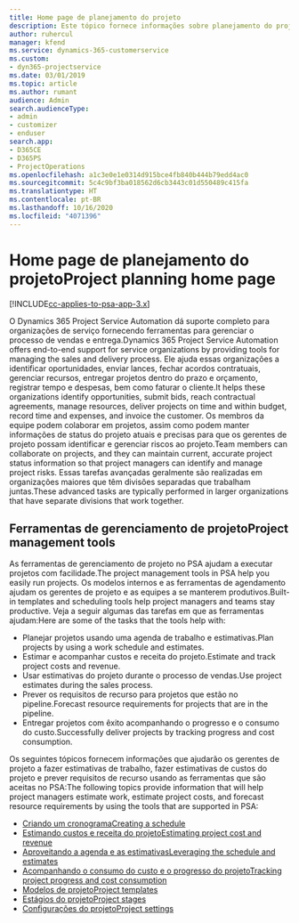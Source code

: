 ```yaml
---
title: Home page de planejamento do projeto
description: Este tópico fornece informações sobre planejamento do projeto.
author: ruhercul
manager: kfend
ms.service: dynamics-365-customerservice
ms.custom:
- dyn365-projectservice
ms.date: 03/01/2019
ms.topic: article
ms.author: rumant
audience: Admin
search.audienceType:
- admin
- customizer
- enduser
search.app:
- D365CE
- D365PS
- ProjectOperations
ms.openlocfilehash: a1c3e0e1e0314d915bce4fb840b444b79edd4ac0
ms.sourcegitcommit: 5c4c9bf3ba018562d6cb3443c01d550489c415fa
ms.translationtype: HT
ms.contentlocale: pt-BR
ms.lasthandoff: 10/16/2020
ms.locfileid: "4071396"
---
```

# <a name="project-planning-home-page"></a><span data-ttu-id="4e50f-103">Home page de planejamento do projeto</span><span class="sxs-lookup"><span data-stu-id="4e50f-103">Project planning home page</span></span>

[!INCLUDE[cc-applies-to-psa-app-3.x](../includes/cc-applies-to-psa-app-3x.md)]

<span data-ttu-id="4e50f-104">O Dynamics 365 Project Service Automation dá suporte completo para organizações de serviço fornecendo ferramentas para gerenciar o processo de vendas e entrega.</span><span class="sxs-lookup"><span data-stu-id="4e50f-104">Dynamics 365 Project Service Automation offers end-to-end support for service organizations by providing tools for managing the sales and delivery process.</span></span> <span data-ttu-id="4e50f-105">Ele ajuda essas organizações a identificar oportunidades, enviar lances, fechar acordos contratuais, gerenciar recursos, entregar projetos dentro do prazo e orçamento, registrar tempo e despesas, bem como faturar o cliente.</span><span class="sxs-lookup"><span data-stu-id="4e50f-105">It helps these organizations identify opportunities, submit bids, reach contractual agreements, manage resources, deliver projects on time and within budget, record time and expenses, and invoice the customer.</span></span> <span data-ttu-id="4e50f-106">Os membros da equipe podem colaborar em projetos, assim como podem manter informações de status do projeto atuais e precisas para que os gerentes de projeto possam identificar e gerenciar riscos ao projeto.</span><span class="sxs-lookup"><span data-stu-id="4e50f-106">Team members can collaborate on projects, and they can maintain current, accurate project status information so that project managers can identify and manage project risks.</span></span> <span data-ttu-id="4e50f-107">Essas tarefas avançadas geralmente são realizadas em organizações maiores que têm divisões separadas que trabalham juntas.</span><span class="sxs-lookup"><span data-stu-id="4e50f-107">These advanced tasks are typically performed in larger organizations that have separate divisions that work together.</span></span>

## <a name="project-management-tools"></a><span data-ttu-id="4e50f-108">Ferramentas de gerenciamento de projeto</span><span class="sxs-lookup"><span data-stu-id="4e50f-108">Project management tools</span></span>

<span data-ttu-id="4e50f-109">As ferramentas de gerenciamento de projeto no PSA ajudam a executar projetos com facilidade.</span><span class="sxs-lookup"><span data-stu-id="4e50f-109">The project management tools in PSA help you easily run projects.</span></span> <span data-ttu-id="4e50f-110">Os modelos internos e as ferramentas de agendamento ajudam os gerentes de projeto e as equipes a se manterem produtivos.</span><span class="sxs-lookup"><span data-stu-id="4e50f-110">Built-in templates and scheduling tools help project managers and teams stay productive.</span></span> <span data-ttu-id="4e50f-111">Veja a seguir algumas das tarefas em que as ferramentas ajudam:</span><span class="sxs-lookup"><span data-stu-id="4e50f-111">Here are some of the tasks that the tools help with:</span></span>

- <span data-ttu-id="4e50f-112">Planejar projetos usando uma agenda de trabalho e estimativas.</span><span class="sxs-lookup"><span data-stu-id="4e50f-112">Plan projects by using a work schedule and estimates.</span></span>
- <span data-ttu-id="4e50f-113">Estimar e acompanhar custos e receita do projeto.</span><span class="sxs-lookup"><span data-stu-id="4e50f-113">Estimate and track project costs and revenue.</span></span>
- <span data-ttu-id="4e50f-114">Usar estimativas do projeto durante o processo de vendas.</span><span class="sxs-lookup"><span data-stu-id="4e50f-114">Use project estimates during the sales process.</span></span>
- <span data-ttu-id="4e50f-115">Prever os requisitos de recurso para projetos que estão no pipeline.</span><span class="sxs-lookup"><span data-stu-id="4e50f-115">Forecast resource requirements for projects that are in the pipeline.</span></span>
- <span data-ttu-id="4e50f-116">Entregar projetos com êxito acompanhando o progresso e o consumo do custo.</span><span class="sxs-lookup"><span data-stu-id="4e50f-116">Successfully deliver projects by tracking progress and cost consumption.</span></span>

<span data-ttu-id="4e50f-117">Os seguintes tópicos fornecem informações que ajudarão os gerentes de projeto a fazer estimativas de trabalho, fazer estimativas de custos do projeto e prever requisitos de recurso usando as ferramentas que são aceitas no PSA:</span><span class="sxs-lookup"><span data-stu-id="4e50f-117">The following topics provide information that will help project managers estimate work, estimate project costs, and forecast resource requirements by using the tools that are supported in PSA:</span></span>

- [<span data-ttu-id="4e50f-118">Criando um cronograma</span><span class="sxs-lookup"><span data-stu-id="4e50f-118">Creating a schedule</span></span>](project-creating.md)
- [<span data-ttu-id="4e50f-119">Estimando custos e receita do projeto</span><span class="sxs-lookup"><span data-stu-id="4e50f-119">Estimating project cost and revenue</span></span>](project-estimating.md)
- [<span data-ttu-id="4e50f-120">Aproveitando a agenda e as estimativas</span><span class="sxs-lookup"><span data-stu-id="4e50f-120">Leveraging the schedule and estimates</span></span>](project-leveraging.md)
- [<span data-ttu-id="4e50f-121">Acompanhando o consumo do custo e o progresso do projeto</span><span class="sxs-lookup"><span data-stu-id="4e50f-121">Tracking project progress and cost consumption</span></span>](project-tracking.md)
- [<span data-ttu-id="4e50f-122">Modelos de projeto</span><span class="sxs-lookup"><span data-stu-id="4e50f-122">Project templates</span></span>](project-templates.md)
- [<span data-ttu-id="4e50f-123">Estágios do projeto</span><span class="sxs-lookup"><span data-stu-id="4e50f-123">Project stages</span></span>](project-stages.md)
- [<span data-ttu-id="4e50f-124">Configurações do projeto</span><span class="sxs-lookup"><span data-stu-id="4e50f-124">Project settings</span></span>](project-settings.md)
